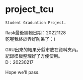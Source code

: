 # project_tcu
`Student Graduation Project.`

flask最後編輯日期：20221128  
乾喔我終於弄好防呆了：)  

GRU出來的結果分縣市放在資料夾內。  
紀錄模板整理好了方便使用。  
D：20230217  

Hope we'll pass.
